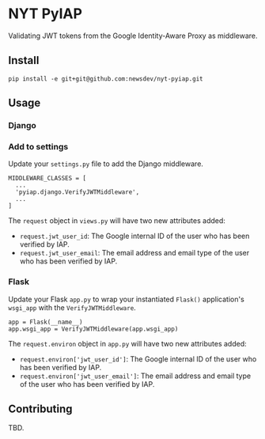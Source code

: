 # NYT PyIAP
Validating JWT tokens from the Google Identity-Aware Proxy as middleware.

## Install
```
pip install -e git+git@github.com:newsdev/nyt-pyiap.git
```

## Usage
### Django
### Add to settings
Update your `settings.py` file to add the Django middleware.

```
MIDDLEWARE_CLASSES = [
  ...
  'pyiap.django.VerifyJWTMiddleware',
  ...
]
```

The `request` object in `views.py` will have two new attributes added:
* `request.jwt_user_id`: The Google internal ID of the user who has been verified by IAP.
* `request.jwt_user_email`: The email address and email type of the user who has been verified by IAP.

### Flask
Update your Flask `app.py` to wrap your instantiated `Flask()` application's `wsgi_app` with the `VerifyJWTMiddleware`.
```
app = Flask(__name__)
app.wsgi_app = VerifyJWTMiddleware(app.wsgi_app)
```

The `request.environ` object in `app.py` will have two new attributes added:
* `request.environ['jwt_user_id']`: The Google internal ID of the user who has been verified by IAP.
* `request.environ['jwt_user_email']`: The email address and email type of the user who has been verified by IAP.

## Contributing
TBD.
